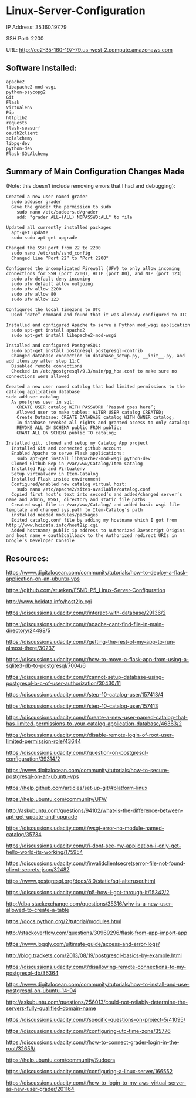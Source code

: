 # Linux-Server-Configuration
IP Address: 35.160.197.79


SSH Port: 2200


URL: http://ec2-35-160-197-79.us-west-2.compute.amazonaws.com


## Software Installed:


	apache2
	libapache2-mod-wsgi
	python-psycopg2
	Git
	Flask
	Virtualenv
	Pip
	httplib2
	requests
	flask-seasurf
	oauth2client
	sqlalchemy
	libpq-dev
	python-dev
	Flask-SQLAlchemy
  
## Summary of Main Configuration Changes Made
(Note: this doesn’t include removing errors that I had and debugging):


	Created a new user named grader
	  sudo adduser grader
	  Gave the grader the permission to sudo
	    sudo nano /etc/sudoers.d/grader
	    add: "grader ALL=(ALL) NOPASSWD:ALL" to file
	    
	Updated all currently installed packages
	  apt-get update
	  sudo sudo apt-get upgrade
	  
	Changed the SSH port from 22 to 2200
	  sudo nano /etc/ssh/sshd_config
	  Changed line “Port 22” to “Port 2200"
	  
	Configured the Uncomplicated Firewall (UFW) to only allow incoming connections for SSH (port 2200), HTTP (port 80), and NTP (port 123)
	  sudo ufw default deny incoming
	  sudo ufw default allow outgoing
	  sudo ufw allow 2200
	  sudo ufw allow 80
	  sudo ufw allow 123
	  
	Configured the local timezone to UTC
	  Used “date” command and found that it was already configured to UTC
	  
	Installed and configured Apache to serve a Python mod_wsgi application
	  sudo apt-get install apache2
	  sudo apt-get install libapache2-mod-wsgi
	  
	Installed and configured PostgreSQL:
	  sudo apt-get install postgresql postgresql-contrib
	  Changed database connection in database_setup.py, __init__.py, and add items.py after step 11:C
	  Disabled remote connections
	  Checked in /etc/postgresql/9.3/main/pg_hba.conf to make sure no connections were allowed
	
	Created a new user named catalog that had limited permissions to the catalog application database
	sudo adduser catalog
	  As postgres user in sql:
	    CREATE USER catalog WITH PASSWORD ‘Passwd goes here’;
	    Allowed user to make tables: ALTER USER catalog CREATED;
	    Create Database: CREATE DATABASE catalog WITH OWNER catalog;
	    In database revoked all rights and granted access to only catalog: 
	    REVOKE ALL ON SCHEMA public FROM public;
	    GRANT ALL ON SCHEMA public TO catalog;
	
	Installed git, cloned and setup my Catalog App project 
	  Installed Git and connected github account
	  Enabled Apache to serve Flask applications:
	    sudo apt-get install libapache2-mod-wsgi python-dev
	  Cloned Github Rep in /var/www/Catalog/Item-Catalog
	  Installed Pip and Virtualenv
	  Setup virtualvenv in Item-Catalog
	  Installed Flask inside environment
	  Configured/enabled new catalog virtual host:
	    sudo nano /etc/apache2/sites-available/catalog.conf
	  Copied first host’s text into second’s and added/changed server’s name and admin, WSGI, directory and static file paths
	  Created wsgi file in /var/www/Catalog/ and added basic wsgi file template and changed sys.path to Item-Catalog’s path
	  installed needed modules/packages
	  Edited catalog.conf file by adding my hostname which I got from http://www.hcidata.info/host2ip.cgi
	  Added hostname/ public ip address to Authorized Javascript Origins and host name + oauth2callback to the Authorized redirect URIs in Google’s Developer Console




## Resources:

https://www.digitalocean.com/community/tutorials/how-to-deploy-a-flask-application-on-an-ubuntu-vps

https://github.com/stueken/FSND-P5_Linux-Server-Configuration

http://www.hcidata.info/host2ip.cgi

https://discussions.udacity.com/t/interact-with-database/29136/2

https://discussions.udacity.com/t/apache-cant-find-file-in-main-directory/24498/5

https://discussions.udacity.com/t/getting-the-rest-of-my-app-to-run-almost-there/30237

https://discussions.udacity.com/t/how-to-move-a-flask-app-from-using-a-sqlite3-db-to-postgresql/7004/6

https://discussions.udacity.com/t/cannot-setup-database-using-postgresql-b-c-of-user-authorization/30430/11

https://discussions.udacity.com/t/step-10-catalog-user/157413/4

https://discussions.udacity.com/t/step-10-catalog-user/157413

https://discussions.udacity.com/t/create-a-new-user-named-catalog-that-has-limited-permissions-to-your-catalog-application-database/46363/2

https://discussions.udacity.com/t/disable-remote-login-of-root-user-limited-permission-role/43644

https://discussions.udacity.com/t/question-on-postgresql-configuration/39314/2

https://www.digitalocean.com/community/tutorials/how-to-secure-postgresql-on-an-ubuntu-vps

https://help.github.com/articles/set-up-git/#platform-linux

https://help.ubuntu.com/community/UFW

http://askubuntu.com/questions/94102/what-is-the-difference-between-apt-get-update-and-upgrade

https://discussions.udacity.com/t/wsgi-error-no-module-named-catalog/35734

https://discussions.udacity.com/t/i-dont-see-my-application-i-only-get-hello-world-its-working/175954

https://discussions.udacity.com/t/invalidclientsecretserror-file-not-found-client-secrets-json/32482

https://www.postgresql.org/docs/8.0/static/sql-alteruser.html

https://discussions.udacity.com/t/p5-how-i-got-through-it/15342/2

http://dba.stackexchange.com/questions/35316/why-is-a-new-user-allowed-to-create-a-table

https://docs.python.org/2/tutorial/modules.html

http://stackoverflow.com/questions/30969296/flask-from-app-import-app

https://www.loggly.com/ultimate-guide/access-and-error-logs/

http://blog.trackets.com/2013/08/19/postgresql-basics-by-example.html

https://discussions.udacity.com/t/disallowing-remote-connections-to-my-postgresql-db/36364

https://www.digitalocean.com/community/tutorials/how-to-install-and-use-postgresql-on-ubuntu-14-04

http://askubuntu.com/questions/256013/could-not-reliably-determine-the-servers-fully-qualified-domain-name

https://discussions.udacity.com/t/specific-questions-on-project-5/41095/

https://discussions.udacity.com/t/configuring-utc-time-zone/35776

https://discussions.udacity.com/t/how-to-connect-grader-login-in-the-root/32659/

https://help.ubuntu.com/community/Sudoers

https://discussions.udacity.com/t/configuring-a-linux-server/166552

https://discussions.udacity.com/t/how-to-login-to-my-aws-virtual-server-as-new-user-grader/201164




